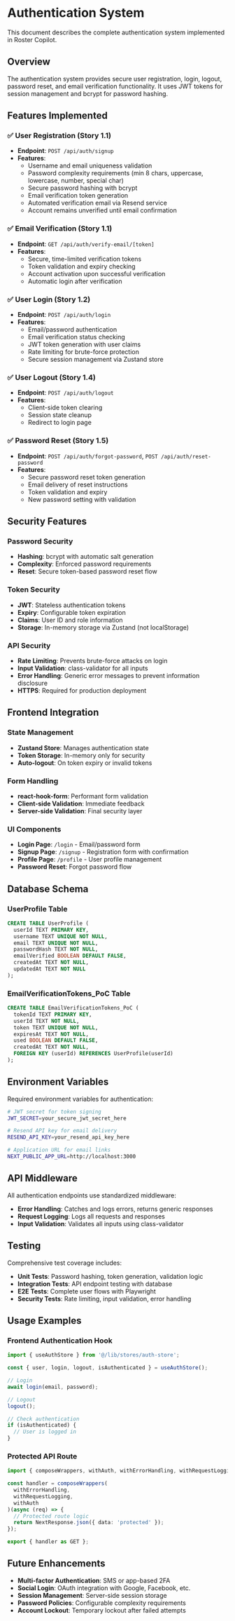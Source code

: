 # Authentication System

This document describes the complete authentication system implemented in Roster Copilot.

## Overview

The authentication system provides secure user registration, login, logout, password reset, and email verification functionality. It uses JWT tokens for session management and bcrypt for password hashing.

## Features Implemented

### ✅ User Registration (Story 1.1)
- **Endpoint**: `POST /api/auth/signup`
- **Features**:
  - Username and email uniqueness validation
  - Password complexity requirements (min 8 chars, uppercase, lowercase, number, special char)
  - Secure password hashing with bcrypt
  - Email verification token generation
  - Automated verification email via Resend service
  - Account remains unverified until email confirmation

### ✅ Email Verification (Story 1.1)
- **Endpoint**: `GET /api/auth/verify-email/[token]`
- **Features**:
  - Secure, time-limited verification tokens
  - Token validation and expiry checking
  - Account activation upon successful verification
  - Automatic login after verification

### ✅ User Login (Story 1.2)
- **Endpoint**: `POST /api/auth/login`
- **Features**:
  - Email/password authentication
  - Email verification status checking
  - JWT token generation with user claims
  - Rate limiting for brute-force protection
  - Secure session management via Zustand store

### ✅ User Logout (Story 1.4)
- **Endpoint**: `POST /api/auth/logout`
- **Features**:
  - Client-side token clearing
  - Session state cleanup
  - Redirect to login page

### ✅ Password Reset (Story 1.5)
- **Endpoint**: `POST /api/auth/forgot-password`, `POST /api/auth/reset-password`
- **Features**:
  - Secure password reset token generation
  - Email delivery of reset instructions
  - Token validation and expiry
  - New password setting with validation

## Security Features

### Password Security
- **Hashing**: bcrypt with automatic salt generation
- **Complexity**: Enforced password requirements
- **Reset**: Secure token-based password reset flow

### Token Security
- **JWT**: Stateless authentication tokens
- **Expiry**: Configurable token expiration
- **Claims**: User ID and role information
- **Storage**: In-memory storage via Zustand (not localStorage)

### API Security
- **Rate Limiting**: Prevents brute-force attacks on login
- **Input Validation**: class-validator for all inputs
- **Error Handling**: Generic error messages to prevent information disclosure
- **HTTPS**: Required for production deployment

## Frontend Integration

### State Management
- **Zustand Store**: Manages authentication state
- **Token Storage**: In-memory only for security
- **Auto-logout**: On token expiry or invalid tokens

### Form Handling
- **react-hook-form**: Performant form validation
- **Client-side Validation**: Immediate feedback
- **Server-side Validation**: Final security layer

### UI Components
- **Login Page**: `/login` - Email/password form
- **Signup Page**: `/signup` - Registration form with confirmation
- **Profile Page**: `/profile` - User profile management
- **Password Reset**: Forgot password flow

## Database Schema

### UserProfile Table
```sql
CREATE TABLE UserProfile (
  userId TEXT PRIMARY KEY,
  username TEXT UNIQUE NOT NULL,
  email TEXT UNIQUE NOT NULL,
  passwordHash TEXT NOT NULL,
  emailVerified BOOLEAN DEFAULT FALSE,
  createdAt TEXT NOT NULL,
  updatedAt TEXT NOT NULL
);
```

### EmailVerificationTokens_PoC Table
```sql
CREATE TABLE EmailVerificationTokens_PoC (
  tokenId TEXT PRIMARY KEY,
  userId TEXT NOT NULL,
  token TEXT UNIQUE NOT NULL,
  expiresAt TEXT NOT NULL,
  used BOOLEAN DEFAULT FALSE,
  createdAt TEXT NOT NULL,
  FOREIGN KEY (userId) REFERENCES UserProfile(userId)
);
```

## Environment Variables

Required environment variables for authentication:

```bash
# JWT secret for token signing
JWT_SECRET=your_secure_jwt_secret_here

# Resend API key for email delivery
RESEND_API_KEY=your_resend_api_key_here

# Application URL for email links
NEXT_PUBLIC_APP_URL=http://localhost:3000
```

## API Middleware

All authentication endpoints use standardized middleware:
- **Error Handling**: Catches and logs errors, returns generic responses
- **Request Logging**: Logs all requests and responses
- **Input Validation**: Validates all inputs using class-validator

## Testing

Comprehensive test coverage includes:
- **Unit Tests**: Password hashing, token generation, validation logic
- **Integration Tests**: API endpoint testing with database
- **E2E Tests**: Complete user flows with Playwright
- **Security Tests**: Rate limiting, input validation, error handling

## Usage Examples

### Frontend Authentication Hook
```typescript
import { useAuthStore } from '@/lib/stores/auth-store';

const { user, login, logout, isAuthenticated } = useAuthStore();

// Login
await login(email, password);

// Logout
logout();

// Check authentication
if (isAuthenticated) {
  // User is logged in
}
```

### Protected API Route
```typescript
import { composeWrappers, withAuth, withErrorHandling, withRequestLogging } from '@/lib/api/middleware/route-handlers';

const handler = composeWrappers(
  withErrorHandling,
  withRequestLogging,
  withAuth
)(async (req) => {
  // Protected route logic
  return NextResponse.json({ data: 'protected' });
});

export { handler as GET };
```

## Future Enhancements

- **Multi-factor Authentication**: SMS or app-based 2FA
- **Social Login**: OAuth integration with Google, Facebook, etc.
- **Session Management**: Server-side session storage
- **Password Policies**: Configurable complexity requirements
- **Account Lockout**: Temporary lockout after failed attempts
